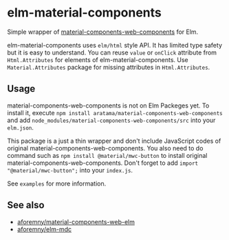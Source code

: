 # elm-material-components

Simple wrapper of [material-components-web-components](https://github.com/material-components/material-components-web-components) for Elm.

elm-material-components uses `elm/html` style API. It has limited type safety but it is easy to understand. You can reuse `value` or `onClick` attribute from `Html.Attributes` for elements of elm-material-components. Use `Material.Attributes` package for missing attributes in `Html.Attributes`.

## Usage

material-components-web-components is not on Elm Packeges yet. To install it, execute `npm install aratama/material-components-web-components` and add `node_modules/material-components-web-components/src` into your `elm.json`.

This package is a just a thin wrapper and don't include JavaScript codes of original material-components-web-components. You also need to do command such as `npm install @material/mwc-button` to install original material-components-web-components. Don't forget to add `import "@material/mwc-button";` into your `index.js`.

See `examples` for more information.

## See also

- [aforemny/material-components-web-elm](https://github.com/aforemny/material-components-web-elm)
- [aforemny/elm-mdc](https://github.com/aforemny/elm-mdc)

